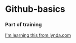 Github-basics
=============

### Part of training
[I'm learning this from lynda.com](http://www.lynda.com)
